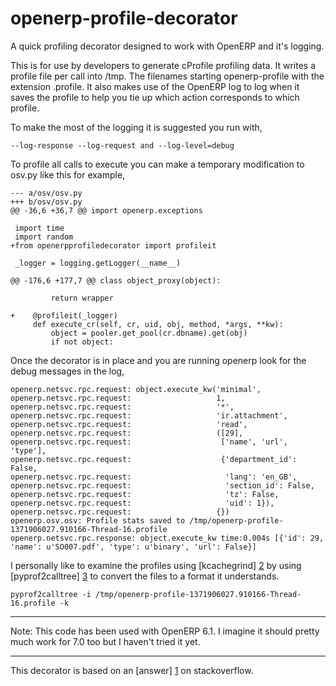 openerp-profile-decorator
================================

A quick profiling decorator designed to work with OpenERP
and it's logging.

This is for use by developers to generate cProfile profiling
data.  It writes a profile file per call into /tmp. The filenames 
starting openerp-profile with the extension .profile.  It also 
makes use of the OpenERP log to log when it saves the profile 
to help you tie up which action corresponds to which profile.

To make the most of the logging it is suggested you run with,

    --log-response --log-request and --log-level=debug

To profile all calls to execute you can make a temporary
modification to osv.py like this for example,

    --- a/osv/osv.py
    +++ b/osv/osv.py
    @@ -36,6 +36,7 @@ import openerp.exceptions
     
     import time
     import random
    +from openerpprofiledecorator import profileit
     
     _logger = logging.getLogger(__name__)
     
    @@ -176,6 +177,7 @@ class object_proxy(object):
     
             return wrapper
     
    +    @profileit(_logger)
         def execute_cr(self, cr, uid, obj, method, *args, **kw):
             object = pooler.get_pool(cr.dbname).get(obj)
             if not object:

Once the decorator is in place and you are running openerp look
for the debug messages in the log,

    openerp.netsvc.rpc.request: object.execute_kw('minimal',
    openerp.netsvc.rpc.request:                   1,
    openerp.netsvc.rpc.request:                   '*',
    openerp.netsvc.rpc.request:                   'ir.attachment',
    openerp.netsvc.rpc.request:                   'read',
    openerp.netsvc.rpc.request:                   ([29],
    openerp.netsvc.rpc.request:                    ['name', 'url', 'type'],
    openerp.netsvc.rpc.request:                    {'department_id': False,
    openerp.netsvc.rpc.request:                     'lang': 'en_GB',
    openerp.netsvc.rpc.request:                     'section_id': False,
    openerp.netsvc.rpc.request:                     'tz': False,
    openerp.netsvc.rpc.request:                     'uid': 1}),
    openerp.netsvc.rpc.request:                   {})
    openerp.osv.osv: Profile stats saved to /tmp/openerp-profile-1371906027.910166-Thread-16.profile
    openerp.netsvc.rpc.response: object.execute_kw time:0.004s [{'id': 29, 'name': u'SO007.pdf', 'type': u'binary', 'url': False}]

I personally like to examine the profiles using [kcachegrind] [2] by 
using [pyprof2calltree] [3] to convert the files to a format it understands.

    pyprof2calltree -i /tmp/openerp-profile-1371906027.910166-Thread-16.profile -k

--------------------------------

Note:  This code has been used with OpenERP 6.1.  I imagine 
it should pretty much work for 7.0 too but I haven't tried it 
yet.

--------------------------------

This decorator is based on an [answer] [1] on stackoverflow.

[1]: http://stackoverflow.com/questions/5375624/a-decorator-that-profiles-a-method-call-and-logs-the-profiling-result "Stackoverflow answer"
[2]: http://kcachegrind.sourceforge.net/html/Home.html "KCachegrind"
[3]: https://pypi.python.org/pypi/pyprof2calltree/ "pyprof2calltree"
